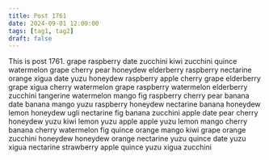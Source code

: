 ```yaml
---
title: Post 1761
date: 2024-09-01 12:00:00
tags: [tag1, tag2]
draft: false
---
```

This is post 1761.
grape
raspberry
date
zucchini
kiwi
zucchini
quince
watermelon
grape
cherry
pear
honeydew
elderberry
raspberry
nectarine
orange
xigua
date
yuzu
honeydew
raspberry
apple
cherry
grape
elderberry
grape
xigua
cherry
watermelon
grape
raspberry
watermelon
elderberry
zucchini
tangerine
watermelon
mango
fig
raspberry
cherry
pear
banana
date
banana
mango
yuzu
raspberry
honeydew
nectarine
banana
honeydew
lemon
honeydew
ugli
nectarine
fig
banana
zucchini
apple
date
pear
cherry
honeydew
yuzu
kiwi
lemon
yuzu
apple
apple
yuzu
lemon
mango
cherry
banana
cherry
watermelon
fig
quince
orange
mango
kiwi
grape
orange
zucchini
honeydew
honeydew
orange
nectarine
yuzu
quince
date
yuzu
xigua
nectarine
strawberry
apple
quince
yuzu
xigua
zucchini
